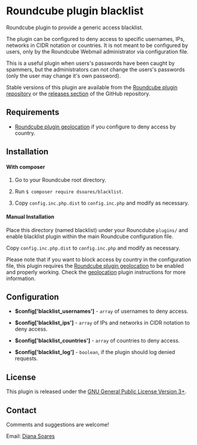 # Roundcube plugin blacklist

Roundcube plugin to provide a generic access blacklist.

The plugin can be configured to deny access to specific usernames, IPs, networks in CIDR notation or countries. It is not meant to be configured by users, only by the Roundcube Webmail administrator via configuration file.

This is a useful plugin when users's passwords have been caught by spammers, but the administrators can not change the users's passwords (only the user may change it's own password).

Stable versions of this plugin are available from the [Roundcube plugin repository][rcplugrepo] or the [releases section][releases] of the GitHub repository.


## Requirements

- [Roundcube plugin geolocation][rcpluggeolocation] if you configure to deny access by country.


## Installation

#### With composer

1. Go to your Roundcube root directory.

2. Run `$ composer require dsoares/blacklist`.

3. Copy `config.inc.php.dist` to `config.inc.php` and modify as necessary.


#### Manual Installation

Place this directory (named blacklist) under your Rouncdube `plugins/`
and enable blacklist plugin within the main Roundcube configuration file.

Copy `config.inc.php.dist` to `config.inc.php` and modify as necessary.

Please note that if you want to block access by country in the configuration file,
this plugin requires the [Roundcube plugin geolocation][rcpluggeolocation]
to be enabled and properly working.
Check the [geolocation][rcpluggeolocation] plugin instructions for more information.


## Configuration

- **$config['blacklist_usernames']** - `array` of usernames to deny access.

- **$config['blacklist_ips']** - `array` of IPs and networks in CIDR notation to deny access.

- **$config['blacklist_countries']** - `array` of countries to deny access.

- **$config['blacklist_log']** - `boolean`, if the plugin should log denied requests.


## License

This plugin is released under the [GNU General Public License Version 3+][gpl].

## Contact

Comments and suggestions are welcome!

Email: [Diana Soares][dsoares]

[rcplugrepo]: https://plugins.roundcube.net/packages/dsoares/blacklist
[releases]: https://github.com/dsoares/roundcube-blacklist/releases
[rcpluggeolocation]: https://plugins.roundcube.net/packages/dsoares/geolocation
[gpl]: https://www.gnu.org/licenses/gpl.html
[dsoares]: mailto:diana.soares@gmail.com
